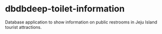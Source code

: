 # dbdbdeep-toilet-information
Database application to show information on public restrooms in Jeju Island tourist attractions.
